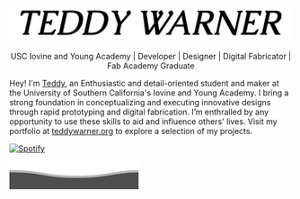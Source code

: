<script src="https://kit.fontawesome.com/79ff35ecec.js" crossorigin="anonymous"></script>

<img alt="TeddyWarner" src="https://github.com/Twarner491/Twarner491/blob/main/loader.gif" />

<p align="center">
USC Iovine and Young Academy | Developer | Designer | Digital Fabricator | Fab Academy Graduate
  
Hey! I'm <a href="https://teddywarner.org/about-me/about">Teddy</a>, an Enthusiastic and detail-oriented student and maker at the University of Southern California's Iovine and Young Academy. I bring a strong foundation in conceptualizing and executing innovative designs through rapid prototyping and digital fabrication. I’m enthralled by any opportunity to use these skills to aid and influence others' lives. Visit my portfolio at <a href="https://teddywarner.org">teddywarner.org</a> to explore a selection of my projects.

</p>

[![Spotify](https://novatorem-oqoqm52ci-twarner491.vercel.app/api/spotify)](https://open.spotify.com/user/mskz5e4dyzv4cb4kkn73iipq0?si=5eba25ddc4f74313)

<p align="center">
  <a href="" title="Linkedin - @teddywarner"><i class="fa-brands fa-linkedin"></i></a>
  <a href="" title="X - @WarnerTeddy"><i class="fa-brands fa-square-x-twitter"></i></a>
  <a href="" title="Instagram - @TeddyMakesStuff"><i class="fa-brands fa-square-instagram"></i></a>
  <a href="" title="Youtube - @teddywarner"><i class="fa-brands fa-square-youtube"></i></a>
  <a href="" title="Email - twarner491@gmail.com"><i class="fa-solid fa-square-envelope"></i></a>
</p>

![](https://raw.githubusercontent.com/Twarner491/Twarner491/main/bottom_header.svg)
<br>
</p>
